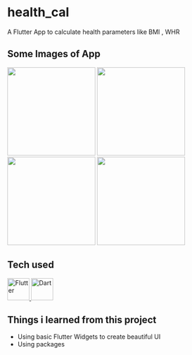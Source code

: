 # health_cal

A Flutter App to calculate health parameters like BMI , WHR 

## Some Images of App

<img src="https://user-images.githubusercontent.com/71614009/115810207-34a8b800-a40b-11eb-869d-d615ea6e610c.jpg" width ="200">   <img src="https://user-images.githubusercontent.com/71614009/115810259-4722f180-a40b-11eb-8e5d-96e5b8143ceb.jpg" width ="200">   <img src="https://user-images.githubusercontent.com/71614009/115810274-4ab67880-a40b-11eb-9aa3-f8bef2aaa02f.jpg" width ="200">    <img src="https://user-images.githubusercontent.com/71614009/115810288-4ee29600-a40b-11eb-94ab-748da4dfe53a.jpg" width ="200">


## Tech used


<a href ="https://flutter.dev/" > <img src="https://user-images.githubusercontent.com/71614009/115812209-a46c7200-a40e-11eb-848f-ac8b30bc41fb.png" width ="50" alt ="Flutter"> </a> <a href ="https://dart.dev/"><img src="https://user-images.githubusercontent.com/71614009/115811626-abdf4b80-a40d-11eb-861b-3e1fbb0dcb5d.png" width ="50" alt="Dart"></a>

## Things i learned from this project
* Using basic Flutter Widgets to create beautiful UI 
* Using packages
